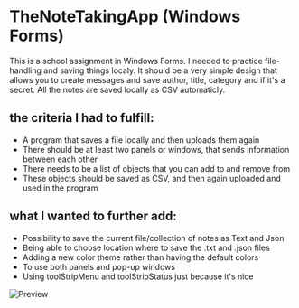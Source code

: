 # TheNoteTakingApp (Windows Forms)
This is a school assignment in Windows Forms. I needed to practice file-handling and saving things localy. 
It should be a very simple design that allows you to create messages and save author, title, category and if it's a secret. 
All the notes are saved locally as CSV automaticly.

## the criteria I had to fulfill:
- A program that saves a file locally and then uploads them again
- There should be at least two panels or windows, that sends information between each other
- There needs to be a list of objects that you can add to and remove from
- These objects should be saved as CSV, and then again uploaded and used in the program

## what I wanted to further add:
- Possibility to save the current file/collection of notes as Text and Json
- Being able to choose location where to save the .txt and .json files
- Adding a new color theme rather than having the default colors
- To use both panels and pop-up windows
- Using toolStripMenu and toolStripStatus just because it's nice


![Preview](https://github.com/Bubbelbad/TheNoteTakingApp-WindowsForms/blob/master/Screenshot%20Viewpage.png?raw=true)
